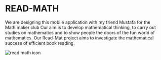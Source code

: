 # READ-MATH
We are designing this mobile application with my friend Mustafa for the Math maker club 
Our aim is to develop mathematical thinking, to carry out studies on mathematics and to show people the doors of the fun world of mathematics. Our Read-Mat project aims to investigate the mathematical success of efficient book reading.

![read math icon](https://user-images.githubusercontent.com/85412764/154833190-4c721c80-23a4-4dff-86cf-6ceafbb01683.png)

